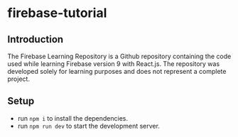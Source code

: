 # firebase-tutorial

## Introduction 
The Firebase Learning Repository is a Github repository containing the code used while learning Firebase version 9 with React.js. The repository was developed solely for learning purposes and does not represent a complete project.

## Setup
- run ```npm i``` to install the dependencies.
- run ```npm run dev``` to start the development server.
